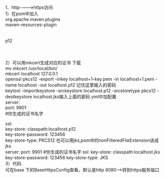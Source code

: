 1、http---->https访问  
1）在pom中加入
             <plugin>  
                <groupId>org.apache.maven.plugins</groupId>  
                <artifactId>maven-resources-plugin</artifactId>  
                <configuration>  
                    <nonFilteredFileExtensions>  
                        <!--这里是文件后缀-->
                        <nonFilteredFileExtension>p12</nonFilteredFileExtension>  
                    </nonFilteredFileExtensions>  
                </configuration>  
            </plugin>  
2）可以用mkcert生成对应的证书 
下载   
mv mkcert /usr/local/bin/  
mkcert localhost 127.0.0.1   
openssl pkcs12 -export -inkey localhost+1-key.pem -in localhost+1.pem -name localhost -out localhost.p12
记住这里输入的密码  
keytool -importkeystore -srckeystore localhost.p12 -srcstoretype pkcs12 -destkeystore localhost.jks输入上面的密码 
yml中加配置  
server:  
  port: 9901  
  #你生成的证书名字  

ssl:  
key-store: classpath:localhost.p12  
key-store-password: 123456  
key-store-type: PKCS12 也可以用jks,pom中的nonFilteredFileExtension该成jks  
server:
port: 9901
  #你生成的证书名字
  ssl:
    key-store: classpath:localhost.jks
    key-store-password: 123456
    key-store-type: JKS  
3）代码  
可在base 下的BaseHttpsConfig查看，默认是http 8080-->转到https服务端口  
